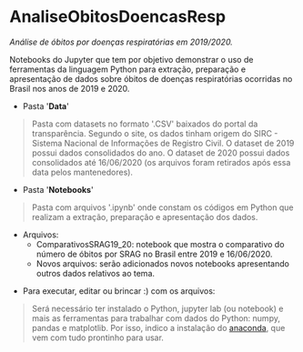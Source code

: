 # AnaliseObitosDoencasResp
_Análise de óbitos por doenças respiratórias em 2019/2020._

Notebooks do Jupyter que tem por objetivo demonstrar o uso de ferramentas
da linguagem Python para extração, preparação e apresentação de dados
sobre óbitos de doenças respiratórias ocorridas no Brasil nos anos de 
2019 e 2020.


* Pasta '__Data__'
> Pasta com datasets no formato '.CSV' baixados do portal da transparência.
> Segundo o site, os dados tinham origem do SIRC - Sistema Nacional de Informações de Registro Civil.
> O dataset de 2019 possui dados consolidados do ano. 
> O dataset de 2020 possui dados consolidados até 16/06/2020 (os arquivos foram retirados após essa data pelos mantenedores).


* Pasta  '__Notebooks__'
> Pasta com arquivos '.ipynb' onde constam os códigos em Python que realizam a extração, preparação
e apresentação dos dados.
+ Arquivos:
    - ComparativosSRAG19_20: notebook que mostra o comparativo do número de óbitos por SRAG no Brasil entre 2019 e 16/06/2020.
    - Novos arquivos: serão adicionados novos notebooks apresentando outros dados relativos ao tema. 


* Para executar, editar ou brincar :) com os arquivos:
> Será necessário ter instalado o Python, jupyter lab (ou notebook) e mais as ferramentas para trabalhar
com dados do Python: numpy, pandas e matplotlib. Por isso, indico a instalação do [anaconda](https://www.anaconda.com/products/individual),
que vem com tudo prontinho para usar.



